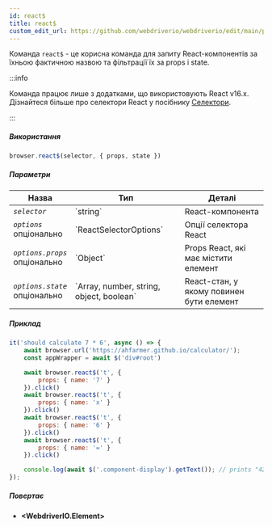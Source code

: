 ```yaml
---
id: react$
title: react$
custom_edit_url: https://github.com/webdriverio/webdriverio/edit/main/packages/webdriverio/src/commands/browser/react$.ts
---
```


Команда `react$` - це корисна команда для запиту React-компонентів за їхньою 
фактичною назвою та фільтрації їх за props і state.

:::info

Команда працює лише з додатками, що використовують React v16.x. Дізнайтеся більше про селектори React 
у посібнику [Селектори](/docs/selectors#react-selectors).

:::

##### Використання

```js
browser.react$(selector, { props, state })
```

##### Параметри

<table>
  <thead>
    <tr>
      <th>Назва</th><th>Тип</th><th>Деталі</th>
    </tr>
  </thead>
  <tbody>
    <tr>
      <td><code><var>selector</var></code></td>
      <td>`string`</td>
      <td>React-компонента</td>
    </tr>
    <tr>
      <td><code><var>options</var></code><br /><span className="label labelWarning">опціонально</span></td>
      <td>`ReactSelectorOptions`</td>
      <td>Опції селектора React</td>
    </tr>
    <tr>
      <td><code><var>options.props</var></code><br /><span className="label labelWarning">опціонально</span></td>
      <td>`Object`</td>
      <td>Props React, які має містити елемент</td>
    </tr>
    <tr>
      <td><code><var>options.state</var></code><br /><span className="label labelWarning">опціонально</span></td>
      <td>`Array<any>, number, string, object, boolean`</td>
      <td>React-стан, у якому повинен бути елемент</td>
    </tr>
  </tbody>
</table>

##### Приклад

```js title="pause.js"
it('should calculate 7 * 6', async () => {
    await browser.url('https://ahfarmer.github.io/calculator/');
    const appWrapper = await $('div#root')

    await browser.react$('t', {
        props: { name: '7' }
    }).click()
    await browser.react$('t', {
        props: { name: 'x' }
    }).click()
    await browser.react$('t', {
        props: { name: '6' }
    }).click()
    await browser.react$('t', {
        props: { name: '=' }
    }).click()

    console.log(await $('.component-display').getText()); // prints "42"
});
```

##### Повертає

- **&lt;WebdriverIO.Element&gt;**